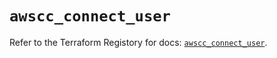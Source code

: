 # `awscc_connect_user`

Refer to the Terraform Registory for docs: [`awscc_connect_user`](https://registry.terraform.io/providers/hashicorp/awscc/0.70.0/docs/resources/connect_user).
